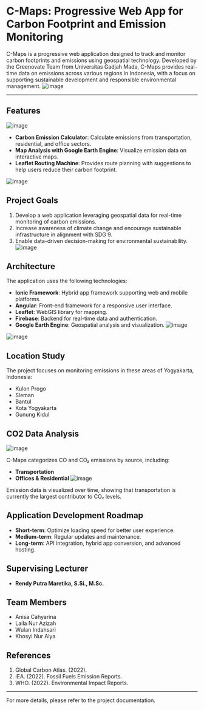 # C-Maps: Progressive Web App for Carbon Footprint and Emission Monitoring

C-Maps is a progressive web application designed to track and monitor carbon footprints and emissions using geospatial technology. Developed by the Greenovate Team from Universitas Gadjah Mada, C-Maps provides real-time data on emissions across various regions in Indonesia, with a focus on supporting sustainable development and responsible environmental management.
![image](https://github.com/user-attachments/assets/4faf3d0c-b06f-4154-aa0d-b237d43e8331)

---

## Features
![image](https://github.com/user-attachments/assets/1159d00b-515d-4262-a36b-9fb33b25145c)
- **Carbon Emission Calculator**: Calculate emissions from transportation, residential, and office sectors.
- **Map Analysis with Google Earth Engine**: Visualize emission data on interactive maps.
- **Leaflet Routing Machine**: Provides route planning with suggestions to help users reduce their carbon footprint.
  
![image](https://github.com/user-attachments/assets/9426a6b9-82a6-4964-b9cb-a8e099ad3b2e)

## Project Goals
1. Develop a web application leveraging geospatial data for real-time monitoring of carbon emissions.
2. Increase awareness of climate change and encourage sustainable infrastructure in alignment with SDG 9.
3. Enable data-driven decision-making for environmental sustainability.
![image](https://github.com/user-attachments/assets/7de08053-5dca-4e5b-971d-8dac283f37d4)

## Architecture
The application uses the following technologies:
- **Ionic Framework**: Hybrid app framework supporting web and mobile platforms.
- **Angular**: Front-end framework for a responsive user interface.
- **Leaflet**: WebGIS library for mapping.
- **Firebase**: Backend for real-time data and authentication.
- **Google Earth Engine**: Geospatial analysis and visualization.
![image](https://github.com/user-attachments/assets/2f67c435-55d6-4ed5-971d-ba17c39e6d4c)

![image](https://github.com/user-attachments/assets/c0d738e9-6278-4a29-97bf-25e6606c32db)

## Location Study
The project focuses on monitoring emissions in these areas of Yogyakarta, Indonesia:
- Kulon Progo
- Sleman
- Bantul
- Kota Yogyakarta
- Gunung Kidul

## CO2 Data Analysis
![image](https://github.com/user-attachments/assets/4105698c-6d5b-4247-97f5-4cb9ee4ee218)

C-Maps categorizes CO and CO₂ emissions by source, including:
- **Transportation**
- **Offices & Residential**
![image](https://github.com/user-attachments/assets/779f4908-360b-4235-aadd-1373542da0bf)

Emission data is visualized over time, showing that transportation is currently the largest contributor to CO₂ levels.

## Application Development Roadmap
- **Short-term**: Optimize loading speed for better user experience.
- **Medium-term**: Regular updates and maintenance.
- **Long-term**: API integration, hybrid app conversion, and advanced hosting.

## Supervising Lecturer
- **Rendy Putra Maretika, S.Si., M.Sc.**

## Team Members
- Anisa Cahyarina
- Laila Nur Azizah
- Wulan Indahsari
- Khosyi Nur Alya

## References
1. Global Carbon Atlas. (2022).
2. IEA. (2022). Fossil Fuels Emission Reports.
3. WHO. (2022). Environmental Impact Reports.

---

For more details, please refer to the project documentation.
